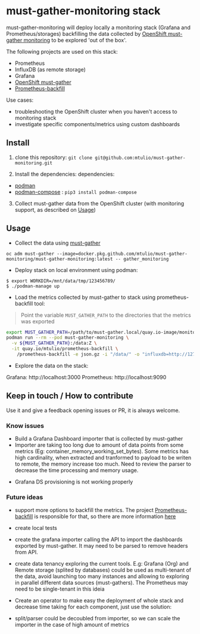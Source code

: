 # must-gather-monitoring stack

must-gather-monitoring will deploy locally a monitoring stack (Grafana and Prometheus/storages) backfilling the data collected by [OpenShift must-gather monitoring](https://github.com/mtulio/must-gather-monitoring/tree/master/must-gather) to be explored 'out of the box'.

The following projects are used on this stack:
- Prometheus
- InfluxDB (as remote storage)
- Grafana
- [OpenShift must-gather](https://github.com/openshift/must-gather/pull/214)
- [Prometheus-backfill](https://github.com/mtulio/prometheus-backfill)

Use cases:
- troubleshooting the OpenShift cluster when you haven't access to monitoring stack
- investigate specific components/metrics using custom dashboards

<!--
## Components

- data-importer: monitor custom storage path looking to extract metrics to must-gather and leave it available to be imported by a backend plugin (influxdb)
1) uploads watcher : container to watch /data/uploads dir and extract metrics files from must-gather.
2) metrics watcher: container to watch /data/metrics gzip metrics' file exported from must-gather
3) backend importer: tsdb parser and importer
4) grafana importer: dashboard importer
- Prometheus: static config reading metrics from remote storage (backfilling metrics to Prometheus, is not available, ATM, so we choosed one simple available RW remote storage: influxdb)
- Grafana: visualize metrics from Promtheus, importing dashboards available on must-gather - and also could have pre-build dashboards
- influxdb: TSDB RW remote storage choosed to backfill metrics exported from Prometheus' on OCP though must-gather
1) influxdb: TSDB
2) chronograf: InfluxDB's UI explorer to InfluxDB importer - reads JSON (response from API), parse and batch import to InfluxDB
-->

## Install

1. clone this repository: `git clone git@github.com:mtulio/must-gather-monitoring.git`

2. Install the dependencies:
dependencies:
- [podman](https://podman.io/)
- [podman-compose](https://github.com/containers/podman-compose) : `pip3 install podman-compose`

3. Collect must-gather data from the OpenShift cluster (with monitoring support, as described on [Usage](#Usage))

## Usage

- Collect the data using [must-gather](./must-gather/README.md)

~~~
oc adm must-gather --image=docker.pkg.github.com/mtulio/must-gather-monitoring/must-gather-monitoring:latest -- gather_monitoring
~~~

- Deploy stack on local environment using podman:

~~~
$ export WORKDIR=/mnt/data/tmp/123456789/
$ ./podman-manage up
~~~

- Load the metrics collected by must-gather to stack using prometheus-backfill tool:

> Point the variable `MUST_GATHER_PATH` to the directories that the metrics was exported

~~~bash
export MUST_GATHER_PATH=/path/to/must-gather.local/quay.io-image/monitoring/prometheus
podman run --rm --pod must-gather-monitoring \
  -v ${MUST_GATHER_PATH}:/data:Z \
  -it quay.io/mtulio/prometheus-backfill \
    /prometheus-backfill -e json.gz -i "/data/" -o "influxdb=http://127.0.0.1:8086=prometheus=admin=admin"
~~~

- Explore the data on the stack:

Grafana: http://localhost:3000
Prometheus: http://localhost:9090

<!--
### Proposal to omg (TODO)

TODO: proposal to integrate with [o-must-gather](https://github.com/kxr/o-must-gather)

prefix: omg monitoring

- deploy <podman|ocp> : deploy stack to podman/ocp
- import <influxdb|grafana|all>: data to stack (Grafana and Influxdb)
- session <list|save> : save current session (MG dir, deployments) to a cache file
-->

## Keep in touch / How to contribute

Use it and give a feedback opening issues or PR, it is always welcome.

### Know issues

- Build a Grafana Dashboard importer that is collected by must-gather
- Importer are taking too long due to amount of data points from some metrics (Eg: container_memory_working_set_bytes). Some metrics has high cardinality, when extracted and tranformed to  payload to be writen to remote, the memory increase too much. Need to review the parser to decrease the time processing and memory usage.
<!--
- data-keeper should extract only the metrics, avoid to use extra space consumption with information non related with monitoring stack
- data-keeper should remove old/processed files
-->
- Grafana DS provisioning is not working properly

### Future ideas

- support more options to backfill the metrics. The project [Prometheus-backfill](https://github.com/mtulio/prometheus-backfill) is responsible for that, so there are more information [here](https://github.com/mtulio/prometheus-backfill#roadmap--how-to-contribute)
- create local tests
- create the grafana importer calling the API to import the dashboards exported by must-gather. It may need to be parsed to remove headers from API.

- create data tenancy exploring the current tools. E.g: Grafana (Org) and Remote storage (splited by databases) could be used as multi-tenant of the data, avoid launching too many instances and allowing to exploring in parallel different data sources (must-gathers). The Prometheus may need to be single-tenant in this ideia

- Create an operator to make easy the deployment of whole stack and decrease time taking for each component, just use the solution:
- split/parser could be decoubled from importer, so we can scale the importer in the case of high amount of metrics
